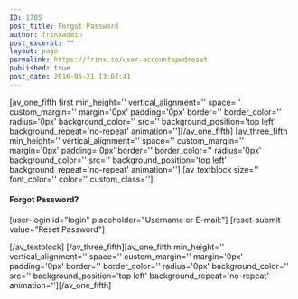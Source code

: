 ```yaml
---
ID: 1705
post_title: Forgot Password
author: frinxadmin
post_excerpt: ""
layout: page
permalink: https://frinx.io/user-accountapwdreset
published: true
post_date: 2016-06-21 13:07:41
---
```

[av_one_fifth first min_height='' vertical_alignment='' space='' custom_margin='' margin='0px' padding='0px' border='' border_color='' radius='0px' background_color='' src='' background_position='top left' background_repeat='no-repeat' animation=''][/av_one_fifth] [av_three_fifth min_height='' vertical_alignment='' space='' custom_margin='' margin='0px' padding='0px' border='' border_color='' radius='0px' background_color='' src='' background_position='top left' background_repeat='no-repeat' animation=''] [av_textblock size='' font_color='' color='' custom_class='']

<div class="fzbuk-login-form-wrap">
  <h4>
    Forgot Password?
  </h4>
  
  <div class="fzbuk-login-form">
    <label> [user-login id="login" placeholder="Username or E-mail:"] </label> [reset-submit value="Reset Password"]
  </div>
</div>

[/av_textblock] [/av_three_fifth][av_one_fifth min_height='' vertical_alignment='' space='' custom_margin='' margin='0px' padding='0px' border='' border_color='' radius='0px' background_color='' src='' background_position='top left' background_repeat='no-repeat' animation=''][/av_one_fifth]